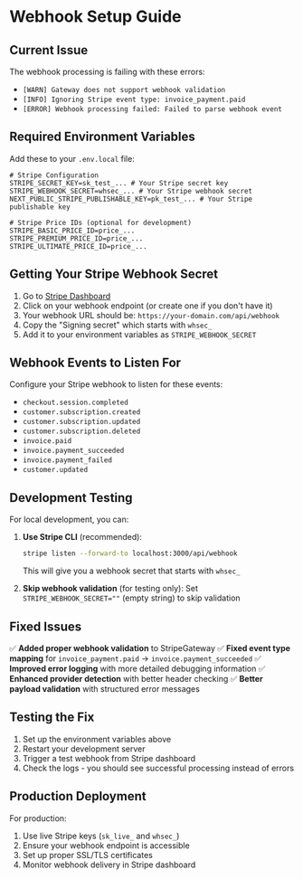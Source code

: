 # Webhook Setup Guide

## Current Issue
The webhook processing is failing with these errors:
- `[WARN] Gateway does not support webhook validation`
- `[INFO] Ignoring Stripe event type: invoice_payment.paid`
- `[ERROR] Webhook processing failed: Failed to parse webhook event`

## Required Environment Variables

Add these to your `.env.local` file:

```env
# Stripe Configuration
STRIPE_SECRET_KEY=sk_test_... # Your Stripe secret key
STRIPE_WEBHOOK_SECRET=whsec_... # Your Stripe webhook secret
NEXT_PUBLIC_STRIPE_PUBLISHABLE_KEY=pk_test_... # Your Stripe publishable key

# Stripe Price IDs (optional for development)
STRIPE_BASIC_PRICE_ID=price_...
STRIPE_PREMIUM_PRICE_ID=price_...
STRIPE_ULTIMATE_PRICE_ID=price_...
```

## Getting Your Stripe Webhook Secret

1. Go to [Stripe Dashboard](https://dashboard.stripe.com/webhooks)
2. Click on your webhook endpoint (or create one if you don't have it)
3. Your webhook URL should be: `https://your-domain.com/api/webhook`
4. Copy the "Signing secret" which starts with `whsec_`
5. Add it to your environment variables as `STRIPE_WEBHOOK_SECRET`

## Webhook Events to Listen For

Configure your Stripe webhook to listen for these events:
- `checkout.session.completed`
- `customer.subscription.created`
- `customer.subscription.updated`
- `customer.subscription.deleted`
- `invoice.paid`
- `invoice.payment_succeeded`
- `invoice.payment_failed`
- `customer.updated`

## Development Testing

For local development, you can:

1. **Use Stripe CLI** (recommended):
   ```bash
   stripe listen --forward-to localhost:3000/api/webhook
   ```
   This will give you a webhook secret that starts with `whsec_`

2. **Skip webhook validation** (for testing only):
   Set `STRIPE_WEBHOOK_SECRET=""` (empty string) to skip validation

## Fixed Issues

✅ **Added proper webhook validation** to StripeGateway
✅ **Fixed event type mapping** for `invoice_payment.paid` → `invoice.payment_succeeded`
✅ **Improved error logging** with more detailed debugging information
✅ **Enhanced provider detection** with better header checking
✅ **Better payload validation** with structured error messages

## Testing the Fix

1. Set up the environment variables above
2. Restart your development server
3. Trigger a test webhook from Stripe dashboard
4. Check the logs - you should see successful processing instead of errors

## Production Deployment

For production:
1. Use live Stripe keys (`sk_live_` and `whsec_`)
2. Ensure your webhook endpoint is accessible
3. Set up proper SSL/TLS certificates
4. Monitor webhook delivery in Stripe dashboard